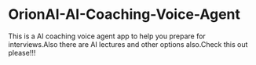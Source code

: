 # OrionAI-AI-Coaching-Voice-Agent
This is a AI coaching voice agent app to help you prepare for interviews.Also there are AI lectures and other options also.Check this out please!!!
